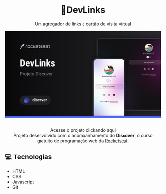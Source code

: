 <h1 align="center">🔗DevLinks</h1>

<p align="center">Um agregador de links e cartão de visita virtual</p>

<img src="./assets/Cover.png" alt="imagem de capa do DevLinks mostrando a logo da rocketseat, o nome do projeto, a logo do discover e duas imagens representando a tela do projeto, uma para dispositivos com uma proporção de tela de 9:16 usando o tema claro e a outra para dispositivos com uma proporção de tela de 16:9 usando o tema escuro, mostrando a responsividade do layout em diferentes tipos de dispositivos" align="center" />
</br>
</br>

<p align="center">
  Acesse o projeto clickando <a>aqui</a></br>
  Projeto desenvolvido com o acompanhamento do <b>Discover</b>, o curso gratuito de programação web da <a href="https://rocketseat.com.br/">Rocketseat</a>.
</p>

<h2>💻 Tecnologias</h2>
<ul>
  <li>HTML</li>
  <li>CSS</li>
  <li>Javascript</li>
  <li>Git</li>
</ul>
